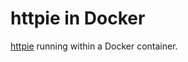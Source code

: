 # httpie in Docker

[httpie](https://github.com/jakubroztocil/httpie) running within a Docker container.
